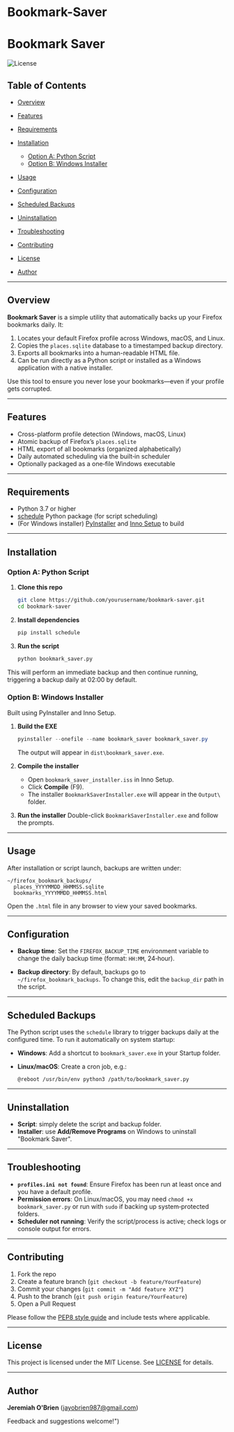 # Bookmark-Saver
# Bookmark Saver

![License](https://img.shields.io/badge/license-MIT-blue.svg)

## Table of Contents

* [Overview](#overview)
* [Features](#features)
* [Requirements](#requirements)
* [Installation](#installation)

  * [Option A: Python Script](#option-a-python-script)
  * [Option B: Windows Installer](#option-b-windows-installer)
* [Usage](#usage)
* [Configuration](#configuration)
* [Scheduled Backups](#scheduled-backups)
* [Uninstallation](#uninstallation)
* [Troubleshooting](#troubleshooting)
* [Contributing](#contributing)
* [License](#license)
* [Author](#author)

---

## Overview

**Bookmark Saver** is a simple utility that automatically backs up your Firefox bookmarks daily. It:

1. Locates your default Firefox profile across Windows, macOS, and Linux.
2. Copies the `places.sqlite` database to a timestamped backup directory.
3. Exports all bookmarks into a human-readable HTML file.
4. Can be run directly as a Python script or installed as a Windows application with a native installer.

Use this tool to ensure you never lose your bookmarks—even if your profile gets corrupted.

---

## Features

* Cross-platform profile detection (Windows, macOS, Linux)
* Atomic backup of Firefox’s `places.sqlite`
* HTML export of all bookmarks (organized alphabetically)
* Daily automated scheduling via the built‑in scheduler
* Optionally packaged as a one‑file Windows executable

---

## Requirements

* Python 3.7 or higher
* [schedule](https://pypi.org/project/schedule/) Python package (for script scheduling)
* (For Windows installer) [PyInstaller](https://www.pyinstaller.org/) and [Inno Setup](https://jrsoftware.org/) to build

---

## Installation

### Option A: Python Script

1. **Clone this repo**

   ```bash
   git clone https://github.com/yourusername/bookmark-saver.git
   cd bookmark-saver
   ```

2. **Install dependencies**

   ```bash
   pip install schedule
   ```

3. **Run the script**

   ```bash
   python bookmark_saver.py
   ```

This will perform an immediate backup and then continue running, triggering a backup daily at 02:00 by default.

### Option B: Windows Installer

Built using PyInstaller and Inno Setup.

1. **Build the EXE**

   ```powershell
   pyinstaller --onefile --name bookmark_saver bookmark_saver.py
   ```

   The output will appear in `dist\bookmark_saver.exe`.

2. **Compile the installer**

   * Open `bookmark_saver_installer.iss` in Inno Setup.
   * Click **Compile** (F9).
   * The installer `BookmarkSaverInstaller.exe` will appear in the `Output\` folder.

3. **Run the installer**
   Double-click `BookmarkSaverInstaller.exe` and follow the prompts.

---

## Usage

After installation or script launch, backups are written under:

```text
~/firefox_bookmark_backups/
  places_YYYYMMDD_HHMMSS.sqlite
  bookmarks_YYYYMMDD_HHMMSS.html
```

Open the `.html` file in any browser to view your saved bookmarks.

---

## Configuration

* **Backup time**: Set the `FIREFOX_BACKUP_TIME` environment variable to change the daily backup time (format: `HH:MM`, 24‑hour).

* **Backup directory**: By default, backups go to `~/firefox_bookmark_backups`. To change this, edit the `backup_dir` path in the script.

---

## Scheduled Backups

The Python script uses the `schedule` library to trigger backups daily at the configured time. To run it automatically on system startup:

* **Windows**: Add a shortcut to `bookmark_saver.exe` in your Startup folder.
* **Linux/macOS**: Create a cron job, e.g.:

  ```cron
  @reboot /usr/bin/env python3 /path/to/bookmark_saver.py
  ```

---

## Uninstallation

* **Script**: simply delete the script and backup folder.
* **Installer**: use **Add/Remove Programs** on Windows to uninstall "Bookmark Saver".

---

## Troubleshooting

* **`profiles.ini not found`**: Ensure Firefox has been run at least once and you have a default profile.
* **Permission errors**: On Linux/macOS, you may need `chmod +x bookmark_saver.py` or run with `sudo` if backing up system‑protected folders.
* **Scheduler not running**: Verify the script/process is active; check logs or console output for errors.

---

## Contributing

1. Fork the repo
2. Create a feature branch (`git checkout -b feature/YourFeature`)
3. Commit your changes (`git commit -m "Add feature XYZ"`)
4. Push to the branch (`git push origin feature/YourFeature`)
5. Open a Pull Request

Please follow the [PEP8 style guide](https://www.python.org/dev/peps/pep-0008/) and include tests where applicable.

---

## License

This project is licensed under the MIT License. See [LICENSE](LICENSE) for details.

---

## Author

**Jeremiah O'Brien** ([jayobrien987@gmail.com](mailto:jayobrien987@gmail.com))

Feedback and suggestions welcome!")
